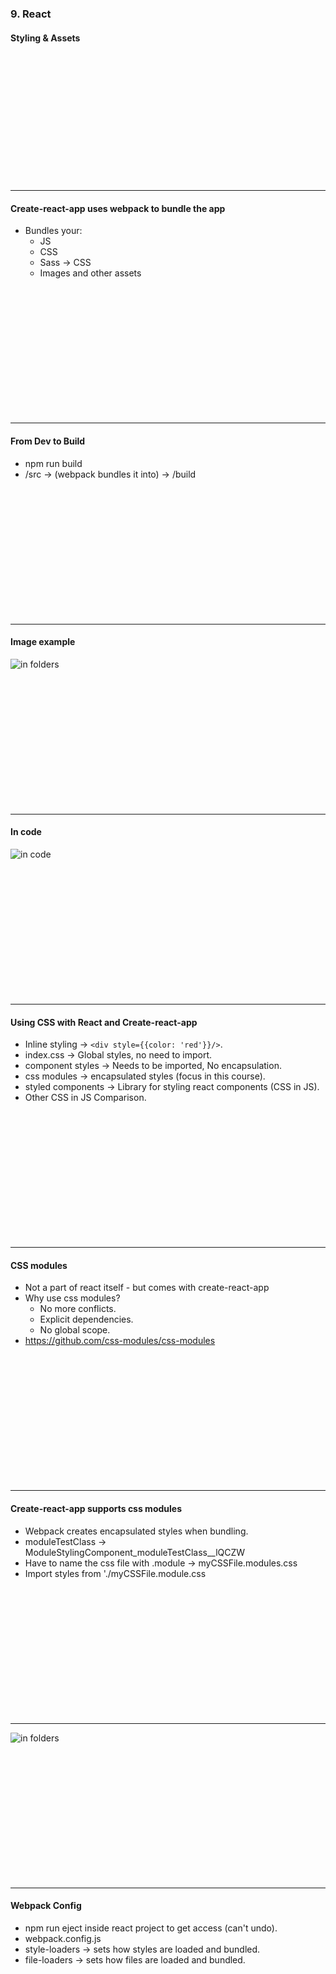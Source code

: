 ### 9. React
#### Styling & Assets

&nbsp;

&nbsp;

&nbsp;

&nbsp;

&nbsp;

&nbsp;

&nbsp;

---

#### Create-react-app uses webpack to bundle the app

* Bundles your:
  * JS
  * CSS
  * Sass → CSS
  * Images and other assets

&nbsp;

&nbsp;

&nbsp;

&nbsp;

&nbsp;

&nbsp;

&nbsp;

---

#### From Dev to Build

* npm run build
*  /src → (webpack bundles it into) → /build

&nbsp;

&nbsp;

&nbsp;

&nbsp;

&nbsp;

&nbsp;

&nbsp;

---

#### Image example
<img src="/media/react-images/react-9/folders.png" alt="in folders">

&nbsp;

&nbsp;

&nbsp;

&nbsp;

&nbsp;

&nbsp;

&nbsp;

---

#### In code
<img src="/media/react-images/react-9/code.png" alt="in code">

&nbsp;

&nbsp;

&nbsp;

&nbsp;

&nbsp;

&nbsp;

&nbsp;

---

####  Using CSS with React and Create-react-app
* Inline styling → ```<div style={{color: 'red'}}/>```.
* index.css → Global styles, no need to import.
* component styles → Needs to be imported, No encapsulation.
* css modules → encapsulated styles (focus in this course).
* styled components → Library for styling react components (CSS in JS).
* Other CSS in JS Comparison.

&nbsp;

&nbsp;

&nbsp;

&nbsp;

&nbsp;

&nbsp;

&nbsp;

---

#### CSS modules

* Not a part of react itself - but comes with create-react-app
* Why use css modules?
  * No more conflicts.
  * Explicit dependencies.
  * No global scope.
* <a href="https://github.com/css-modules/css-modules">https://github.com/css-modules/css-modules</a>

&nbsp;

&nbsp;

&nbsp;

&nbsp;

&nbsp;

&nbsp;

&nbsp;

---

#### Create-react-app supports css modules

* Webpack creates encapsulated styles when bundling.
* moduleTestClass → ModuleStylingComponent_moduleTestClass__lQCZW
* Have to name the css file with .module → myCSSFile.modules.css
* Import styles from './myCSSFile.module.css

&nbsp;

&nbsp;

&nbsp;

&nbsp;

&nbsp;

&nbsp;

&nbsp;

---

<img src="/media/react-images/react-9/css.png" alt="in folders">

&nbsp;

&nbsp;

&nbsp;

&nbsp;

&nbsp;

&nbsp;

&nbsp;

---

#### Webpack Config

* npm run eject inside react project to get access (can't undo).
* webpack.config.js
* style-loaders → sets how styles are loaded and bundled.
* file-loaders → sets how files are loaded and bundled.